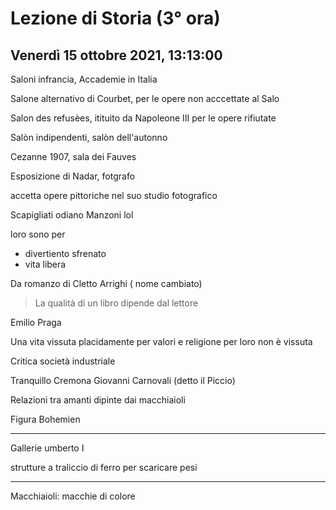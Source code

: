 # Lezione di Storia (3° ora) 
## Venerdì 15 ottobre 2021, 13:13:00


Saloni infrancia, Accademie in Italia

Salone alternativo di Courbet, per le opere non acccettate al Salo

Salon des refusèes, itituito da Napoleone III per le opere rifiutate


Salòn indipendenti, salòn dell'autonno

Cezanne 1907, sala dei Fauves

Esposizione di Nadar, fotgrafo

accetta opere pittoriche nel suo studio fotografico


Scapigliati odiano Manzoni lol

loro sono per

* divertiento sfrenato
* vita libera

Da romanzo di Cletto Arrighi ( nome cambiato)

> La qualità di un libro dipende dal lettore
> 
Emilio Praga

Una vita vissuta placidamente per valori e religione per loro non è vissuta

Critica società industriale


Tranquillo Cremona 
Giovanni Carnovali (detto il Piccio)



Relazioni tra amanti dipinte dai macchiaioli


Figura Bohemien


---

Gallerie umberto I

strutture a traliccio di ferro per scaricare pesi


---

Macchiaioli: macchie di colore
<!--stackedit_data:
eyJoaXN0b3J5IjpbMTIxMTIxNDQ0MiwtMTY5MzA2MTY5MSwxOD
E4OTQ5NjQ5LC0zNzIzMjMxM119
-->